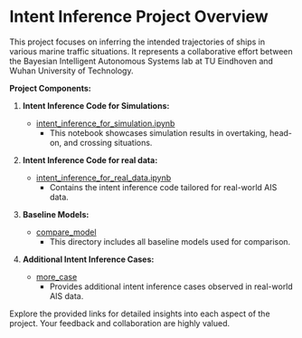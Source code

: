 # Intent Inference Project Overview

This project focuses on inferring the intended trajectories of ships in various marine traffic situations. It represents a collaborative effort between the Bayesian Intelligent Autonomous Systems lab at TU Eindhoven and Wuhan University of Technology.

**Project Components:**

1. **Intent Inference Code for Simulations:**
   - [intent_inference_for_simulation.ipynb](https://github.com/biaslab/Chengfeng_intent_inference/blob/main/intent_inference_for_simulation.ipynb)
     - This notebook showcases simulation results in overtaking, head-on, and crossing situations.

2. **Intent Inference Code for real data:**
   - [intent_inference_for_real_data.ipynb](https://github.com/biaslab/Chengfeng_intent_inference/blob/main/intent_inference_for_real_data.ipynb)
     - Contains the intent inference code tailored for real-world AIS data.

3. **Baseline Models:**
   - [compare_model](https://github.com/biaslab/Chengfeng_intent_inference/tree/main/compare_model)
     - This directory includes all baseline models used for comparison.

4. **Additional Intent Inference Cases:**
   - [more_case](https://github.com/biaslab/Chengfeng_intent_inference/tree/main/more_case)
     - Provides additional intent inference cases observed in real-world AIS data.

Explore the provided links for detailed insights into each aspect of the project. Your feedback and collaboration are highly valued.
